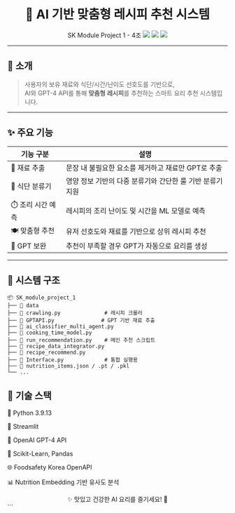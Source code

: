 <div align="center">

# 🧠 AI 기반 맞춤형 레시피 추천 시스템  
SK Module Project 1 - 4조
<img src="https://img.shields.io/badge/Python-3.9.13-blue?logo=python" />
<img src="https://img.shields.io/badge/GPT-4-enabled-brightgreen?logo=openai" />
<img src="https://img.shields.io/badge/License-Private-lightgrey" />

</div>

---

## 🥗 소개

> 사용자의 보유 재료와 식단/시간/난이도 선호도를 기반으로,  
> AI와 GPT-4 API를 통해 **맞춤형 레시피**를 추천하는 스마트 요리 추천 시스템입니다.

---

## ✨ 주요 기능

| 기능 구분 | 설명 |
|-----------|------|
| 🥄 재료 추출 | 문장 내 불필요한 요소를 제거하고 재료만 GPT로 추출 |
| 🧂 식단 분류기 | 영양 정보 기반의 다중 분류기와 간단한 룰 기반 분류기 지원 |
| ⏱️ 조리 시간 예측 | 레시피의 조리 난이도 및 시간을 ML 모델로 예측 |
| 🍽 맞춤형 추천 | 유저 선호도와 재료를 기반으로 상위 레시피 추천 |
| 🧠 GPT 보완 | 추천이 부족할 경우 GPT가 자동으로 요리를 생성 |

---

## 🧠 시스템 구조

```
📦 SK_module_project_1
├── 📁 data
├── 📄 crawling.py              # 레시피 크롤러
├── 📄 GPTAPI.py               # GPT 기반 재료 추출
├── 📄 ai_classifier_multi_agent.py
├── 📄 cooking_time_model.py
├── 📄 run_recommendation.py    # 메인 추천 스크립트
├── 📄 recipe_data_integrator.py
├── 📄 recipe_recommend.py
├── 📄 Interface.py             # 통합 실행용
├── 📄 nutrition_items.json / .pt / .pkl
└── ...
```

## 🧪 기술 스택
🐍 Python 3.9.13

🌈 Streamlit

🧠 OpenAI GPT-4 API

🧪 Scikit-Learn, Pandas

🌐 Foodsafety Korea OpenAPI

📊 Nutrition Embedding 기반 유사도 분석

<div align="center">
✨ 맛있고 건강한 AI 요리를 즐기세요! 🍳

</div> ```

